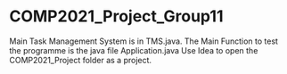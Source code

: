 # COMP2021_Project_Group11
Main Task Management System is in TMS.java.
The Main Function to test the programme is the java file Application.java
Use Idea to open the COMP2021_Project folder as a project.
